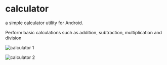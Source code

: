 # calculator
a simple calculator utility for Android.

Perform basic calculations such as addition, subtraction, multiplication and division

![calculator 1](https://user-images.githubusercontent.com/31827089/131104688-dfb1f3f7-7b60-4f84-b36f-b2b522f2d838.jpeg)

![calculator 2](https://user-images.githubusercontent.com/31827089/131104685-9c0c1efa-32eb-4c83-81d3-62baf668a027.jpeg)
